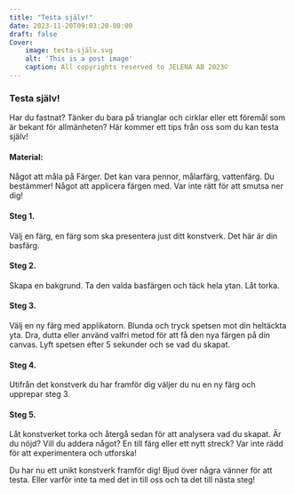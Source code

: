 ```yaml
---
title: "Testa själv!"
date: 2023-11-20T09:03:20-08:00
draft: false
Cover:
    image: testa-själv.svg
    alt: 'This is a post image' 
    caption: All copyrights reserved to JELENA AB 2023©
---
```


### Testa själv!

Har du fastnat? Tänker du bara på trianglar och cirklar eller ett föremål som är bekant för allmänheten? Här kommer ett tips från oss som du kan testa själv! 

#### Material:
Något att måla på
Färger. Det kan vara pennor, målarfärg, vattenfärg. Du bestämmer!
Något att applicera färgen med. Var inte rätt för att smutsa ner dig!

#### Steg 1.
Välj en färg, en färg som ska presentera just ditt konstverk. Det här är din basfärg.

#### Steg 2. 
Skapa en bakgrund. Ta den valda basfärgen och täck hela ytan. Låt torka.

#### Steg 3. 
Välj en ny färg med applikatorn. Blunda och tryck spetsen mot din heltäckta yta. Dra, dutta eller använd valfri metod för att få den nya färgen på din canvas. Lyft spetsen efter 5 sekunder och se vad du skapat. 

#### Steg 4. 
Utifrån det konstverk du har framför dig väljer du nu en ny färg och upprepar steg 3.

#### Steg 5. 
Låt konstverket torka och återgå sedan för att analysera vad du skapat. Är du nöjd? Vill du addera något? En till färg eller ett nytt streck? Var inte rädd för att experimentera och utforska!

Du har nu ett unikt konstverk framför dig! Bjud över några vänner för att testa. Eller varför inte ta med det in till oss och ta det till nästa steg!